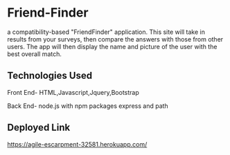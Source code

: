 
# Friend-Finder

a compatibility-based "FriendFinder" application. This site will take in results from your surveys, then compare the answers with those from other users. The app will then display the name and picture of the user with the best overall match.



## Technologies Used

Front End- HTML,Javascript,Jquery,Bootstrap

Back End- node.js with npm packages express and path


## Deployed Link

<https://agile-escarpment-32581.herokuapp.com/>



